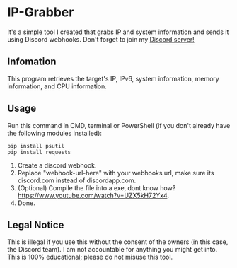 # IP-Grabber
It's a simple tool I created that grabs IP and system information and sends it using Discord webhooks.
Don't forget to join my [Discord server!](https://discord.com/invite/fEqXe2CceZ)

## Infomation
This program retrieves the target's IP, IPv6, system information, memory information, and CPU information.

## Usage
Run this command in CMD, terminal or PowerShell (if you don't already have the following modules installed):
```
pip install psutil
pip install requests
```
1. Create a discord webhook.
2. Replace "webhook-url-here" with your webhooks url, make sure its discord.com instead of discordapp.com.
3. (Optional) Compile the file into a exe, dont know how? https://www.youtube.com/watch?v=UZX5kH72Yx4.
4. Done.

## Legal Notice
This is illegal if you use this without the consent of the owners (in this case, the Discord team). I am not accountable for anything you might get into. This is 100% educational; please do not misuse this tool.

